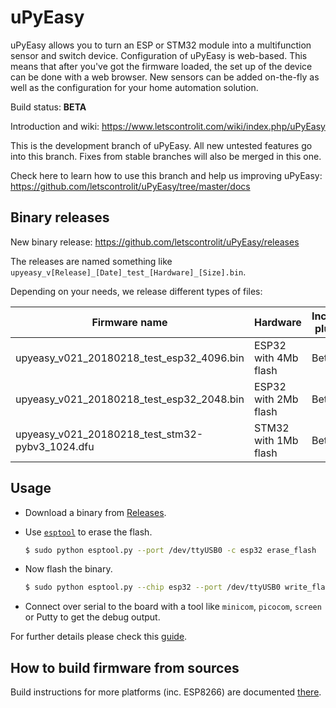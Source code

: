 # uPyEasy

uPyEasy allows you to turn an ESP or STM32 module into a multifunction sensor and switch device. Configuration of uPyEasy is web-based. This means that after you've got the firmware loaded, the set up of the device can be done with a web browser. New sensors can be added on-the-fly as well as the configuration for your home automation solution.

Build status: **BETA**

Introduction and wiki: https://www.letscontrolit.com/wiki/index.php/uPyEasy

This is the development branch of uPyEasy. All new untested features go into this branch. Fixes from stable branches will also be merged in this one.

Check here to learn how to use this branch and help us improving uPyEasy: https://github.com/letscontrolit/uPyEasy/tree/master/docs


## Binary releases

New binary release: https://github.com/letscontrolit/uPyEasy/releases

The releases are named something like `upyeasy_v[Release]_[Date]_test_[Hardware]_[Size].bin`.

Depending on your needs, we release different types of files:

Firmware name                                    | Hardware                | Included plugins            |
-------------------------------------------------|-------------------------|-----------------------------|
upyeasy_v021_20180218_test_esp32_4096.bin        | ESP32 with 4Mb flash    | Beta                        |
upyeasy_v021_20180218_test_esp32_2048.bin        | ESP32 with 2Mb flash    | Beta                        |
upyeasy_v021_20180218_test_stm32-pybv3_1024.dfu  | STM32 with 1Mb flash    | Beta                        |

## Usage

- Download a binary from [Releases](https://github.com/letscontrolit/uPyEasy/releases).
- Use [`esptool`](https://github.com/espressif/esptool) to erase the flash.

  ```bash
  $ sudo python esptool.py --port /dev/ttyUSB0 -c esp32 erase_flash
  ```
- Now flash the binary.

  ```bash
  $ sudo python esptool.py --chip esp32 --port /dev/ttyUSB0 write_flash -z 0x1000 upyeasy_v53_20180106_test_esp32_2048.bin
  ```
- Connect over serial to the board with a tool like `minicom`, `picocom`, `screen` or Putty to get the debug output.

For further details please check this [guide](https://www.letscontrolit.com/forum/viewtopic.php?f=22&t=3906).

## How to build firmware from sources

Build instructions for more platforms (inc. ESP8266) are documented [there](https://github.com/letscontrolit/uPyEasy/blob/master/docs/uPyEasy%20Building%20Environment.pdf).
